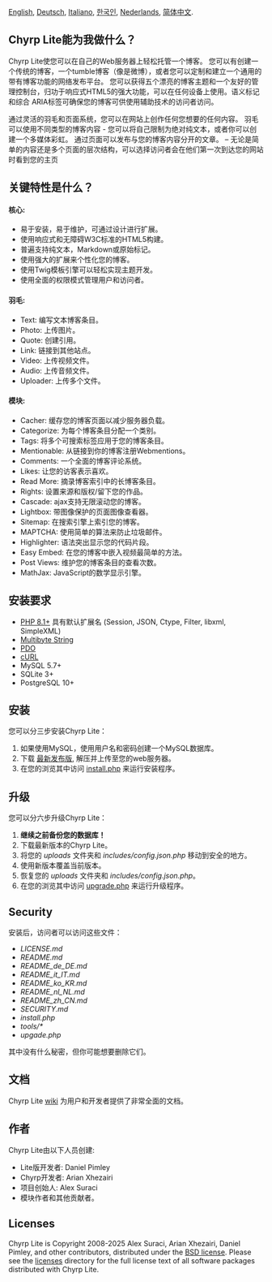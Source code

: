 [English](README.md), [Deutsch](README_de_DE.md), [Italiano](README_it_IT.md), [한국인](README_ko_KR.md), [Nederlands](README_nl_NL.md), [简体中文](README_zh_CN.md).

## Chyrp Lite能为我做什么？

Chyrp Lite使您可以在自己的Web服务器上轻松托管一个博客。 您可以有创建一个传统的博客，一个tumble博客（像是微博），或者您可以定制和建立一个通用的带有博客功能的网络发布平台。
您可以获得五个漂亮的博客主题和一个友好的管理控制台，归功于响应式HTML5的强大功能，可以在任何设备上使用。语义标记和综合
ARIA标签可确保您的博客可供使用辅助技术的访问者访问。

通过灵活的羽毛和页面系统，您可以在网站上创作任何您想要的任何内容。
羽毛可以使用不同类型的博客内容 - 您可以将自己限制为绝对纯文本，或者你可以创建一个多媒体彩虹。 
通过页面可以发布与您的博客内容分开的文章。
– 无论是简单的内容还是多个页面的层次结构，可以选择访问者会在他们第一次到达您的网站时看到您的主页
   
## 关键特性是什么？

#### 核心:
* 易于安装，易于维护，可通过设计进行扩展。
* 使用响应式和无障碍W3C标准的HTML5构建。
* 普遍支持纯文本，Markdown或原始标记。
* 使用强大的扩展来个性化您的博客。
* 使用Twig模板引擎可以轻松实现主题开发。
* 使用全面的权限模式管理用户和访问者。

#### 羽毛:
* Text: 编写文本博客条目。
* Photo: 上传图片。
* Quote: 创建引用。
* Link: 链接到其他站点。
* Video: 上传视频文件。
* Audio: 上传音频文件。
* Uploader: 上传多个文件。

#### 模块:
* Cacher: 缓存您的博客页面以减少服务器负载。
* Categorize: 为每个博客条目分配一个类别。
* Tags: 将多个可搜索标签应用于您的博客条目。
* Mentionable: 从链接到你的博客注册Webmentions。
* Comments: 一个全面的博客评论系统。
* Likes: 让您的访客表示喜欢。
* Read More: 摘录博客索引中的长博客条目。
* Rights: 设置来源和版权/留下您的作品。
* Cascade: ajax支持无限滚动您的博客。
* Lightbox: 带图像保护的页面图像查看器。
* Sitemap: 在搜索引擎上索引您的博客。
* MAPTCHA: 使用简单的算法来防止垃圾邮件。
* Highlighter: 语法突出显示您的代码片段。
* Easy Embed: 在您的博客中嵌入视频最简单的方法。
* Post Views: 维护您的博客条目的查看次数。
* MathJax: JavaScript的数学显示引擎。

## 安装要求

* [PHP 8.1+](https://www.php.net/supported-versions.php) 具有默认扩展名 (Session, JSON, Ctype, Filter, libxml, SimpleXML)
* [Multibyte String](https://www.php.net/manual/en/book.mbstring.php)
* [PDO](https://www.php.net/manual/en/book.pdo.php)
* [cURL](https://www.php.net/manual/en/book.curl.php)
* MySQL 5.7+
* SQLite 3+
* PostgreSQL 10+

## 安装

您可以分三步安装Chyrp Lite：

1. 如果使用MySQL，使用用户名和密码创建一个MySQL数据库。
2. 下载 [最新发布版](https://github.com/xenocrat/chyrp-lite/releases), 解压并上传至您的web服务器。
3. 在您的浏览其中访问 [install.php](install.php) 来运行安装程序。

## 升级

您可以分六步升级Chyrp Lite：

1. __继续之前备份您的数据库！__
2. 下载最新版本的Chyrp Lite。
3. 将您的 _uploads_ 文件夹和 _includes/config.json.php_ 移动到安全的地方。
4. 使用新版本覆盖当前版本。
5. 恢复您的 _uploads_ 文件夹和 _includes/config.json.php_。
6. 在您的浏览其中访问 [upgrade.php](upgrade.php) 来运行升级程序。

## Security

安装后，访问者可以访问这些文件：

* _LICENSE.md_
* _README.md_
* _README_de_DE.md_
* _README_it_IT.md_
* _README_ko_KR.md_
* _README_nl_NL.md_
* _README_zh_CN.md_
* _SECURITY.md_
* _install.php_
* _tools/*_
* _upgade.php_

其中没有什么秘密，但你可能想要删除它们。

## 文档

Chyrp Lite [wiki](https://chyrplite.net/wiki/) 为用户和开发者提供了非常全面的文档。

## 作者

Chyrp Lite由以下人员创建:

* Lite版开发者: Daniel Pimley
* Chyrp开发者: Arian Xhezairi
* 项目创始人: Alex Suraci
* 模块作者和其他贡献者。

## Licenses

Chyrp Lite is Copyright 2008-2025 Alex Suraci, Arian Xhezairi, Daniel Pimley, and other contributors,
distributed under the [BSD license](https://raw.githubusercontent.com/xenocrat/chyrp-lite/master/LICENSE.md).
Please see the [licenses](licenses) directory for the full license text of all software packages distributed with Chyrp Lite.

